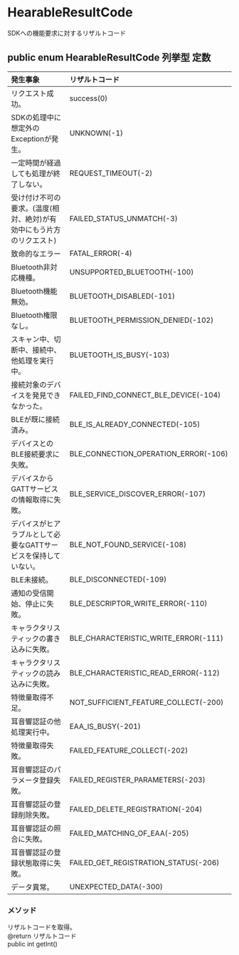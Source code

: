# HearableResultCode
SDKへの機能要求に対するリザルトコード

## public enum HearableResultCode 列挙型 定数
|発生事象|リザルトコード|
|:--|:--|
|リクエスト成功。|success(0)|
|SDKの処理中に想定外のExceptionが発生。|UNKNOWN(-1)|
|一定時間が経過しても処理が終了しない。|REQUEST_TIMEOUT(-2)|
|受け付け不可の要求。(温度(相対、絶対)が有効中にもう片方のリクエスト)|FAILED_STATUS_UNMATCH(-3)|
|致命的なエラー|FATAL_ERROR(-4)|
|Bluetooth非対応機種。|UNSUPPORTED_BLUETOOTH(-100)|
|Bluetooth機能無効。|BLUETOOTH_DISABLED(-101)|
|Bluetooth権限なし。|BLUETOOTH_PERMISSION_DENIED(-102)|
|スキャン中、切断中、接続中、他処理を実行中。|BLUETOOTH_IS_BUSY(-103)|
|接続対象のデバイスを発見できなかった。|FAILED_FIND_CONNECT_BLE_DEVICE(-104)|
|BLEが既に接続済み。|BLE_IS_ALREADY_CONNECTED(-105)|
|デバイスとのBLE接続要求に失敗。|BLE_CONNECTION_OPERATION_ERROR(-106)|
|デバイスからGATTサービスの情報取得に失敗。|BLE_SERVICE_DISCOVER_ERROR(-107)|
|デバイスがヒアラブルとして必要なGATTサービスを保持していない。|BLE_NOT_FOUND_SERVICE(-108)|
|BLE未接続。|BLE_DISCONNECTED(-109)|
|通知の受信開始、停止に失敗。|BLE_DESCRIPTOR_WRITE_ERROR(-110)|
|キャラクタリスティックの書き込みに失敗。|BLE_CHARACTERISTIC_WRITE_ERROR(-111)|
|キャラクタリスティックの読み込みに失敗。|BLE_CHARACTERISTIC_READ_ERROR(-112)|
|特徴量取得不足。|NOT_SUFFICIENT_FEATURE_COLLECT(-200)|
| 耳音響認証の他処理実行中。|EAA_IS_BUSY(-201)|
|特徴量取得失敗。|FAILED_FEATURE_COLLECT(-202)|
|耳音響認証のパラメータ登録失敗。|FAILED_REGISTER_PARAMETERS(-203)|
|耳音響認証の登録削除失敗。|FAILED_DELETE_REGISTRATION(-204)|
|耳音響認証の照合に失敗。|FAILED_MATCHING_OF_EAA(-205)|
|耳音響認証の登録状態取得に失敗。|FAILED_GET_REGISTRATION_STATUS(-206)|
|データ異常。|UNEXPECTED_DATA(-300)|
### メソッド
リザルトコードを取得。  
@return リザルトコード  
public int getInt()